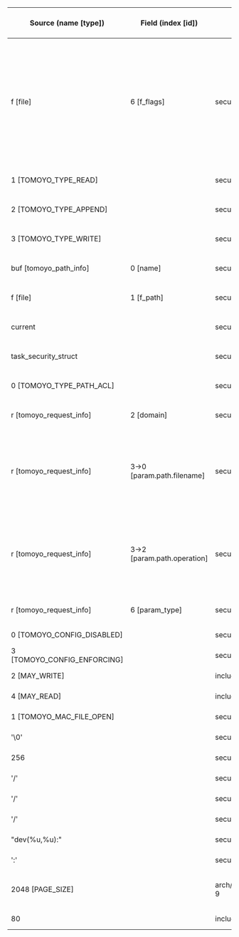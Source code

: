 | Source (name [type]) | Field (index [id]) | Source Location | Label at Source | Label Gap @ Sink | Endorser @ Sink | Remarks |
| ------ | ----------- | -------- | --------------- | ---------------- | --------------- | ------- |
| f [file] | 6 [f_flags] | security/tomoyo/tomoyo.c: 329	| operation, dynamic, input | value | | The next 3 rows of constants serves as the operation used by tomoyo_request_info, but takes an implicit flow from this row. Since the mapping from f->f_flags to the 3 constants is not a trivial 1-to-1 mapping, an ad hoc endorser seems to be necessary here. |
| 1 [TOMOYO_TYPE_READ] | | security/tomoyo/file.c: 759	| operation, static, mediator | purpose, value | E3 | See above |
| 2 [TOMOYO_TYPE_APPEND] | | security/tomoyo/file.c: 762 | operation, static, mediator | purpose, value | E3 | See above |
| 3 [TOMOYO_TYPE_WRITE] | | security/tomoyo/file.c: 762	| operation, static, mediator | purpose, value | E3 | See above |
| buf [tomoyo_path_info] | 0 [name] | security/tomoyo/file.c: 747 | object, dynamic, mediator | | | Intermediate object |
| f [file] | 1 [f_path] | security/tomoyo/tomoyo.c: 329 | object, dynamic, input | purpose, source | E4 | Source for object |
| current | | security/tomoyo/tomoyo.c: 18 | subject, dynamic, external | source | E4 | |
| task_security_struct | | security/tomoyo/tomoyo.c: 18 | subject, dynamic, external | | | |
| 0 [TOMOYO_TYPE_PATH_ACL] | | security/tomoyo/file.c: 567 | policy, static, mediator | purpose, value | E3 | Source for policy |
| r [tomoyo_request_info] | 2 [domain] | security/tomoyo/util.c: 1022 | subject, dynamic, external | source | E4 | Sink for subject | 
| r [tomoyo_request_info] | 3->0 [param.path.filename] | security/tomoyo/file.c: 568 | object, dynamic, external | source | E4 | Union holding both the object and operation. Since information flow analysis can differentiate fields in the union, the gap in purpose dimension is eliminated |
| r [tomoyo_request_info] | 3->2 [param.path.operation] | security/tomoyo/file.c: 569 | operation, dynamic, external | value | E3 | Union holding both the object and operation. Since information flow analysis can differentiate fields in the union, the gap in purpose dimension is eliminated |
| r [tomoyo_request_info] | 6 [param_type] | security/tomoyo/file.c: 567 | policy, static, mediator | purpose, value | E3 | Sink for policy |
| 0 [TOMOYO_CONFIG_DISABLED] | | security/tomoyo/file.c: 748 | static, mediator | | | |
| 3 [TOMOYO_CONFIG_ENFORCING] | | security/tomoyo/file.c: 770 | static, mediator | | | |
| 2 [MAY_WRITE] | | include/linux/fs.h: 73 | static, external | | | Implicity source for opereation |
| 4 [MAY_READ] | | include/linux/fs.h: 74 | static, external | | | Implicity source for opereation |
| 1 [TOMOYO_MAC_FILE_OPEN] | | security/tomoyo/file.c: 751 | static, mediator | | | |
| '\0' | | security/tomoyo/realpath.c: 269 | static, mediator | | | Null terminator |
| 256 | | security/tomoyo/realpath.c: 125 | static, mediator | | | |
| '/' | | security/tomoyo/realpath.c: 158 | static, mediator | | | |
| '/' | | security/tomoyo/realpath.c: 127 | static, mediator | | | |
| '/' | | security/tomoyo/realpath.c: 130 | static, mediator | | | |
| "dev(%u,%u):"	| |	security/tomoyo/realpath.c: 185 | static, mediator | | | |
| ':' | | security/tomoyo/realpath.c: 203 | static, mediator | | | |
| 2048 [PAGE_SIZE] | | arch/x86/include/asm/page_types.h: 9	| static, external | | | Used in kmalloc for path buffer. Seems to be 4096, not 2048.  |
| 80 | | include/linux/gfp.h: 108 | static, external | | | Used in kmalloc for path buffer |